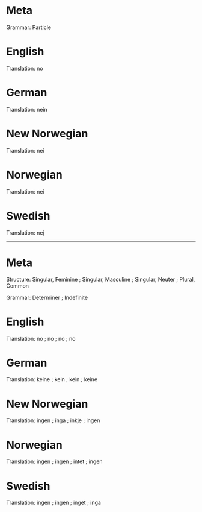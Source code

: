 Meta
====

Grammar: Particle


English
=======

Translation: no



German
======

Translation: nein



New Norwegian
=============

Translation: nei



Norwegian
=========

Translation: nei



Swedish
=======

Translation: nej



--------------------------------------------------------------------------------

Meta
====

Structure: Singular, Feminine ; Singular, Masculine ; Singular, Neuter ; Plural, Common

Grammar:   Determiner ; Indefinite



English
=======

Translation: no ; no ; no ; no



German
======

Translation: keine ; kein ; kein ; keine



New Norwegian
=============

Translation: ingen ; inga ; inkje ; ingen



Norwegian
=========

Translation: ingen ; ingen ; intet ; ingen



Swedish
=======

Translation: ingen ; ingen ; inget ; inga
